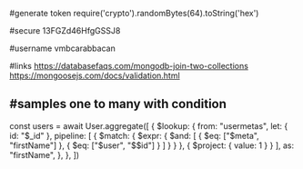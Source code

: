#generate token
require('crypto').randomBytes(64).toString('hex')

#secure
13FGZd46HfgGSSJ8

#username
vmbcarabbacan

#links
https://databasefaqs.com/mongodb-join-two-collections
https://mongoosejs.com/docs/validation.html

#samples
one to many with condition
------
const users = await User.aggregate([
    {
      $lookup: {
        from: "usermetas",
        let: { id: "$_id" },
        pipeline: [
          { $match: 
            { $expr: 
              { $and:
                 [
                  { $eq: ["$meta", "firstName"] },
                  { $eq: ["$user", "$$id"] }
                ]
              }
            }
          },
          {
            $project: {
              value: 1
            }
          }
        ],
        as: "firstName",
      },
    },
  ])